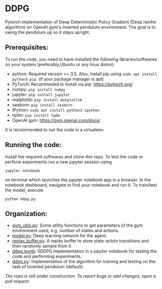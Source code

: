 # DDPG
Pytorch implementation of Deep Deterministic Policy Gradient (Deep reinfor algorithm) on OpenAI gym's inverted pendulum environment. 
The goal is to swing the pendulum up so it stays upright.  

## Prerequisites:
To run the code, you need to have installed the following libraries/softwares on your system (preferably,Ubuntu or any linux distro):
* python: Required version >= 3.5. Also, install pip using `sudo apt install python3-pip`. (if your package manager is apt)
* PyTorch: Recommeded to install via pip. https://pytorch.org/
* numpy: `pip install numpy`
* jupyter: `pip install jupyter`
* matplotlib: `pip install matplotlib`
* seaborn: `pip install seaborn`
* IPython: `sudo apt install python3-ipython`
* tqdm: `pip install tqdm` 
* OpenAI gym: https://gym.openai.com/docs/

It is recommended to run the code in a virtualenv.

## Running the code:
Install the required softwares and clone this repo. To test the code or perform experiments run a new jupyter session using
```
jupyter notebook
```
on terminal which launches the jupyter notebook app in a browser. In the notebook dashboard, navigate to find your notebook and run it.
To train/test the model, execute 
```
python ddpg.py
```

## Organization:
* [gym_utils.py](https://github.com/kushagra06/SAC/blob/master/gym_utils.py): 
Some utility functions to get parameters of the gym environment used, e.g. number of states and actions.
* [model.py](https://github.com/kushagra06/SAC/blob/master/model.py): Deep learning network for the agent. 
* [replay_buffer.py](https://github.com/kushagra06/SAC/blob/master/replay_buffer.py): A replay buffer to store state-actoin transitions
and then randomly sample from it. 
* [ddpg.ipynb](https://github.com/kushagra06/SAC/blob/master/softac,ipynb): SDDPG implementation in a jupyter notebook for
testing the code and performing experiments. 
* [ddpg.py](https://github.com/kushagra06/SAC/blob/master/softac.py): Implementation of the algorithm for training and testing on the 
task of inverted pendulum (default). 

*The repo is still under construction. To report bugs or add changes, open a pull request.*
